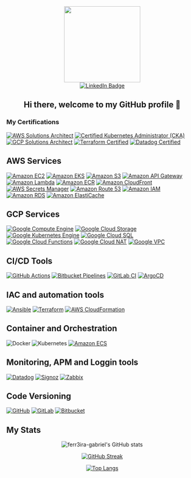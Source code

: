 <div id="header" align="center">
  <img src="https://media.giphy.com/media/v1.Y2lkPTc5MGI3NjExcnZjcWJjOHdqbmNvYmJzOG4yNzRhaGlpamxqZjE0aHUxamk0NmZtZiZlcD12MV9pbnRlcm5hbF9naWZfYnlfaWQmY3Q9Zw/ZVik7pBtu9dNS/giphy.gif" width="200"/>
</div>

<div id="badges" align="center">
  <a href="https://www.linkedin.com/in/gferr3ira/">
    <img src="https://img.shields.io/badge/LinkedIn-blue?style=for-the-badge&logo=linkedin&logoColor=white" alt="LinkedIn Badge"/>
  </a>
</div>

<h2><p style="text-align: center;"> Hi there, welcome to my GitHub profile 👋</p></h2>

### My Certifications
[![AWS Solutions Architect](https://img.shields.io/static/v1?style=for-the-badge&message=AWS+Solutions+Architect+(2x)&color=232F3E&logo=Amazon+AWS&logoColor=FF9900&label=)](https://aws.amazon.com/certification/)
[![Certified Kubernetes Administrator (CKA)](https://img.shields.io/static/v1?style=for-the-badge&message=CKA&color=4285F4&logo=Kubernetes&logoColor=FFFFFF&label=)](https://www.cncf.io/certification/expert/)
[![GCP Solutions Architect](https://img.shields.io/static/v1?style=for-the-badge&message=GCP+Solutions+Architect&color=4285F4&logo=Google+Cloud&logoColor=FFFFFF&label=)](https://cloud.google.com/certification/)
[![Terraform Certified](https://img.shields.io/static/v1?style=for-the-badge&message=Terraform+Certified&color=623CE4&logo=Terraform&logoColor=FFFFFF&label=)](https://www.hashicorp.com/certification/terraform-associate)
[![Datadog Certified](https://img.shields.io/static/v1?style=for-the-badge&message=Datadog+Certified&color=632ca6&logo=Datadog&logoColor=FFFFFF&label=)](https://www.datadoghq.com/certification/)

## AWS Services
[![Amazon EC2](https://img.shields.io/static/v1?style=for-the-badge&message=Amazon+EC2&color=232F3E&logo=Amazon+AWS&logoColor=FF9900&label=)](https://aws.amazon.com/ec2/)
[![Amazon EKS](https://img.shields.io/static/v1?style=for-the-badge&message=Amazon+EKS&color=232F3E&logo=Amazon+AWS&logoColor=FF9900&label=)](https://aws.amazon.com/eks/)
[![Amazon S3](https://img.shields.io/static/v1?style=for-the-badge&message=Amazon+S3&color=232F3E&logo=Amazon+AWS&logoColor=FF9900&label=)](https://aws.amazon.com/s3/)
[![Amazon API Gateway](https://img.shields.io/static/v1?style=for-the-badge&message=Amazon+API+Gateway&color=232F3E&logo=Amazon+AWS&logoColor=FF9900&label=)](https://aws.amazon.com/api-gateway/)
[![Amazon Lambda](https://img.shields.io/static/v1?style=for-the-badge&message=AWS+Lambda&color=232F3E&logo=Amazon+AWS&logoColor=FF9900&label=)](https://aws.amazon.com/lambda/)
[![Amazon ECR](https://img.shields.io/static/v1?style=for-the-badge&message=Amazon+ECR&color=232F3E&logo=Amazon+AWS&logoColor=FF9900&label=)](https://aws.amazon.com/ecr/)
[![Amazon CloudFront](https://img.shields.io/static/v1?style=for-the-badge&message=Amazon+CloudFront&color=232F3E&logo=Amazon+AWS&logoColor=FF9900&label=)](https://aws.amazon.com/cloudfront/)
[![AWS Secrets Manager](https://img.shields.io/static/v1?style=for-the-badge&message=AWS+Secrets+Manager&color=232F3E&logo=Amazon+AWS&logoColor=FF9900&label=)](https://aws.amazon.com/secrets-manager/)
[![Amazon Route 53](https://img.shields.io/static/v1?style=for-the-badge&message=Amazon+Route+53&color=232F3E&logo=Amazon+AWS&logoColor=FF9900&label=)](https://aws.amazon.com/route53/)
[![Amazon IAM](https://img.shields.io/static/v1?style=for-the-badge&message=Amazon+IAM&color=232F3E&logo=Amazon+AWS&logoColor=FF9900&label=)](https://aws.amazon.com/iam/)
[![Amazon RDS](https://img.shields.io/static/v1?style=for-the-badge&message=Amazon+RDS&color=232F3E&logo=Amazon+AWS&logoColor=FF9900&label=)](https://aws.amazon.com/rds/)
[![Amazon ElastiCache](https://img.shields.io/static/v1?style=for-the-badge&message=Amazon+ElastiCache&color=232F3E&logo=Amazon+AWS&logoColor=FF9900&label=)](https://aws.amazon.com/elasticache/)

## GCP Services
[![Google Compute Engine](https://img.shields.io/static/v1?style=for-the-badge&message=Compute+Engine&color=4285F4&logo=Google+Cloud&logoColor=FFFFFF&label=)](https://cloud.google.com/compute/)
[![Google Cloud Storage](https://img.shields.io/static/v1?style=for-the-badge&message=Cloud+Storage&color=4285F4&logo=Google+Cloud&logoColor=FFFFFF&label=)](https://cloud.google.com/storage/)
[![Google Kubernetes Engine](https://img.shields.io/static/v1?style=for-the-badge&message=Kubernetes+Engine&color=4285F4&logo=Google+Cloud&logoColor=FFFFFF&label=)](https://cloud.google.com/kubernetes-engine/)
[![Google Cloud SQL](https://img.shields.io/static/v1?style=for-the-badge&message=Cloud+SQL&color=4285F4&logo=Google+Cloud&logoColor=FFFFFF&label=)](https://cloud.google.com/sql/)
[![Google Cloud Functions](https://img.shields.io/static/v1?style=for-the-badge&message=Cloud+Functions&color=4285F4&logo=Google+Cloud&logoColor=FFFFFF&label=)](https://cloud.google.com/functions/)
[![Google Cloud NAT](https://img.shields.io/static/v1?style=for-the-badge&message=Cloud+NAT&color=4285F4&logo=Google+Cloud&logoColor=FFFFFF&label=)](https://cloud.google.com/nat/)
[![Google VPC](https://img.shields.io/static/v1?style=for-the-badge&message=VPC&color=4285F4&logo=Google+Cloud&logoColor=FFFFFF&label=)](https://cloud.google.com/vpc/)

## CI/CD Tools
[![GitHub Actions](https://img.shields.io/static/v1?style=for-the-badge&message=GitHub+Actions&color=232F3E&logo=GitHub+Actions&logoColor=FFFFFF&label=)](https://github.com/username/repo-name/actions)
[![Bitbucket Pipelines](https://img.shields.io/static/v1?style=for-the-badge&message=Bitbucket+Pipelines&color=2088FF&logo=bitbucket&logoColor=FFFFFF&label=)](https://bitbucket.org/product/features/pipelines)
[![GitLab CI](https://img.shields.io/static/v1?style=for-the-badge&message=GitLab+CI&color=FC6D26&logo=GitLab&logoColor=FFFFFF&label=)](https://gitlab.com/)
[![ArgoCD](https://img.shields.io/static/v1?style=for-the-badge&message=ArgoCD&color=FC6D26&logo=argo&logoColor=FFFFFF&label=)](https://argoproj.github.io/argo-cd/)

## IAC and automation tools
[![Ansible](https://img.shields.io/static/v1?style=for-the-badge&message=Ansible&color=EE0000&logo=Ansible&logoColor=FFFFFF&label=)](https://www.ansible.com/)
[![Terraform](https://img.shields.io/static/v1?style=for-the-badge&message=Terraform&color=844FBA&logo=Terraform&logoColor=FFFFFF&label=)](https://www.terraform.io/)
[![AWS CloudFormation](https://img.shields.io/static/v1?style=for-the-badge&message=Amazon+Cloudformation&color=232F3E&logo=Amazon+AWS&logoColor=FF9900&label=)](https://aws.amazon.com/cloudformation/)

## Container and Orchestration
![Docker](https://img.shields.io/badge/docker-%230db7ed.svg?style=for-the-badge&logo=docker&logoColor=white)
![Kubernetes](https://img.shields.io/badge/kubernetes-%23326ce5.svg?style=for-the-badge&logo=kubernetes&logoColor=white)
[![Amazon ECS](https://img.shields.io/static/v1?style=for-the-badge&message=Amazon+ECS&color=232F3E&logo=Amazon+AWS&logoColor=FF9900&label=)](https://aws.amazon.com/ecs/)

## Monitoring, APM and Loggin tools
[![Datadog](https://img.shields.io/static/v1?style=for-the-badge&message=Datadog&color=632CA6&logo=Datadog&logoColor=FFFFFF&label=)](https://www.datadoghq.com/)
[![Signoz](https://img.shields.io/static/v1?style=for-the-badge&message=Signoz&color=232F3E&logo=signoz&logoColor=FFFFFF&label=)](https://signoz.io/)
[![Zabbix](https://img.shields.io/static/v1?style=for-the-badge&message=Zabbix&color=232F3E&logo=zabbix&logoColor=FFFFFF&label=)](https://www.zabbix.com/)

## Code Versioning
[![GitHub](https://img.shields.io/static/v1?style=for-the-badge&message=GitHub&color=181717&logo=GitHub&logoColor=FFFFFF&label=)](https://github.com/)
[![GitLab](https://img.shields.io/static/v1?style=for-the-badge&message=GitLab&color=FC6D26&logo=GitLab&logoColor=FFFFFF&label=)](https://gitlab.com/)
[![Bitbucket](https://img.shields.io/static/v1?style=for-the-badge&message=Bitbucket&color=0052CC&logo=Bitbucket&logoColor=FFFFFF&label=)](https://bitbucket.org/)

## My Stats
<div id="stats" align="center">

![ferr3ira-gabriel's GitHub stats](https://github-readme-stats.vercel.app/api?username=ferr3ira-gabriel&theme=default&show_icons=true)

[![GitHub Streak](http://github-readme-streak-stats.herokuapp.com?user=ferr3ira-gabriel&date_format=j%2Fn%5B%2FY%5D)](https://git.io/streak-stats)

[![Top Langs](https://github-readme-stats.vercel.app/api/top-langs/?username=ferr3ira-gabriel&layout=compact&theme=default)](https://github.com/ferr3ira-gabriel/github-readme-stats)

</div>